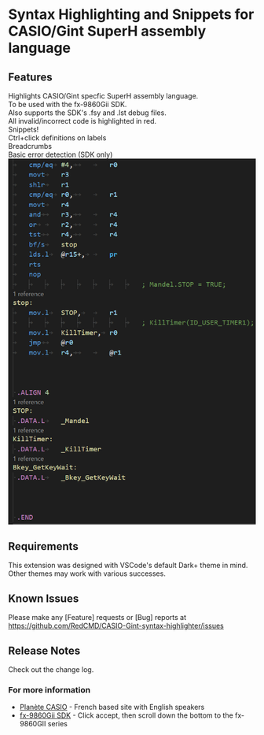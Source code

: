 # Syntax Highlighting and Snippets for CASIO/Gint SuperH assembly language


## Features

Highlights CASIO/Gint specfic SuperH assembly language.  
To be used with the fx-9860Gii SDK.  
Also supports the SDK's .fsy and .lst debug files.  
All invalid/incorrect code is highlighted in red.  
Snippets!  
Ctrl+click definitions on labels  
Breadcrumbs  
Basic error detection (SDK only)  
![example-urcl-code](https://github.com/RedCMD/CASIO-Gint-syntax-highlighter/blob/main/images/example-code.png)  

## Requirements

This extension was designed with VSCode's default Dark+ theme in mind.  
Other themes may work with various successes.  

## Known Issues

Please make any \[Feature] requests or \[Bug] reports at https://github.com/RedCMD/CASIO-Gint-syntax-highlighter/issues

## Release Notes

Check out the change log.


### For more information

* [Planète CASIO](https://www.planet-casio.com/Fr) - French based site with English speakers
* [fx-9860Gii SDK](http://edu.casio.com/support/en/agreement.html#2) - Click accept, then scroll down the bottom to the fx-9860GII series
